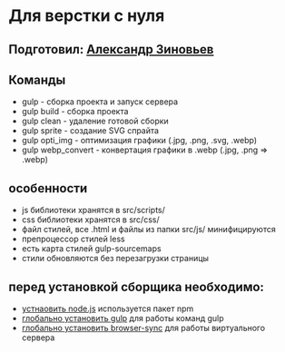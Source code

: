 Для верстки с нуля
=====================

Подготовил: [Александр Зиновьев](http://uzinok.ru/)
-----------------------------------

Команды
-----------------------------------

* gulp - сборка проекта и запуск сервера
* gulp build - сборка проекта
* gulp clean - удаление готовой сборки
* gulp sprite - создание SVG спрайта
* gulp opti_img - оптимизация графики (.jpg, .png, .svg, .webp)
* gulp webp_convert - конвертация графики в .webp (.jpg, .png => .webp)

особенности
-----------------------------------

* js библиотеки хранятся в src/scripts/
* css библиотеки хранятся в src/css/
* файл стилей, все .html и файлы из папки src/js/ минифицируются
* препроцессор стилей less
* есть карта стилей gulp-sourcemaps
* стили обновляются без перезагрузки страницы

перед установкой сборщика необходимо:
-----------------------------------

* [устнаовить node.js](https://nodejs.org/) используется пакет npm
* [глобально установить gulp](https://gulpjs.com/) для работы команд gulp
* [глобально установить browser-sync](https://browsersync.io/) для работы виртуального сервера